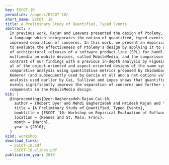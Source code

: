 ```yaml
---
key: ESCOT-10
permalink: /papers/ESCOT-10/
short_name: ESCOT '10
title: A Preliminary Study of Quantified, Typed Events
abstract: >
  In previous work, Rajan and Leavens presented the design of Ptolemy,
  a language which incorporates the notion of quantified, typed events for
  improved separation of concerns. In this work, we present an empirical study
  to evaluate the effectiveness of Ptolemy's design by applying it to a series
  of architectural releases of a software product line (SPL) for handling
  multimedia on mobile devices, called MobileMedia, and the comparison and
  contrast of our findings with a previous in-depth analysis by Figueiredo et
  al of the object-oriented and aspect-oriented designs of the same system. Our
  comparative analysis using quantitative metrics proposed by Chidambar and
  Kemerer (and subsequently used by Garcia et al) and a net-options value
  analysis used earlier by Cai, Sullivan and Lopes shows that quantified, typed
  events significantly improve the separation of concerns and further decouple
  components in the MobileMedia design.
bib: |
  @inproceedings{Dyer-Bagherzadeh-Rajan-Cai-10,
    author = {Robert Dyer and Mehdi Bagherzadeh and Hridesh Rajan and Yuanfang Cai},
    title = {A Preliminary Study of Quantified, Typed Events}, 
    booktitle = {ESCOT '10: Workshop on Empirical Evaluation of Software Composition Techniques}, 
    location = {Rennes and St. Malo, Franc},
    month = {March},
    year = {2010},
  }
kind: workshop
download_links:
  - ESCOT-10.pdf
  - ESCOT-10-slides.pdf
publication_year: 2010
---
```


